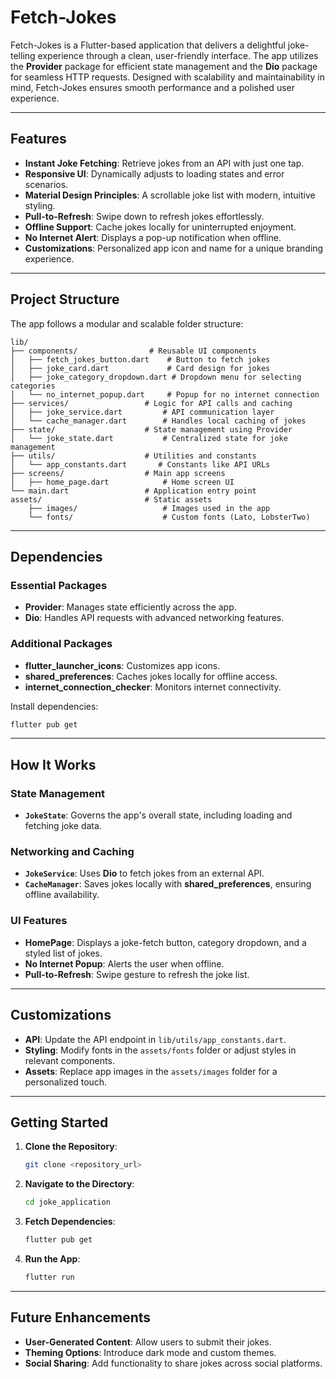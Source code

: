 # **Fetch-Jokes**

Fetch-Jokes is a Flutter-based application that delivers a delightful joke-telling experience through a clean, user-friendly interface. The app utilizes the **Provider** package for efficient state management and the **Dio** package for seamless HTTP requests. Designed with scalability and maintainability in mind, Fetch-Jokes ensures smooth performance and a polished user experience.

---

## **Features**

- **Instant Joke Fetching**: Retrieve jokes from an API with just one tap.
- **Responsive UI**: Dynamically adjusts to loading states and error scenarios.
- **Material Design Principles**: A scrollable joke list with modern, intuitive styling.
- **Pull-to-Refresh**: Swipe down to refresh jokes effortlessly.
- **Offline Support**: Cache jokes locally for uninterrupted enjoyment.
- **No Internet Alert**: Displays a pop-up notification when offline.
- **Customizations**: Personalized app icon and name for a unique branding experience.

---

## **Project Structure**

The app follows a modular and scalable folder structure:

```
lib/
├── components/                # Reusable UI components
│   ├── fetch_jokes_button.dart    # Button to fetch jokes
│   ├── joke_card.dart             # Card design for jokes
│   ├── joke_category_dropdown.dart # Dropdown menu for selecting categories
│   └── no_internet_popup.dart     # Popup for no internet connection
├── services/                 # Logic for API calls and caching
│   ├── joke_service.dart         # API communication layer
│   └── cache_manager.dart        # Handles local caching of jokes
├── state/                    # State management using Provider
│   └── joke_state.dart           # Centralized state for joke management
├── utils/                    # Utilities and constants
│   └── app_constants.dart       # Constants like API URLs
├── screens/                  # Main app screens
│   ├── home_page.dart            # Home screen UI
└── main.dart                 # Application entry point
assets/                       # Static assets
    ├── images/                   # Images used in the app
    └── fonts/                    # Custom fonts (Lato, LobsterTwo)
```

---

## **Dependencies**

### Essential Packages
- **Provider**: Manages state efficiently across the app.
- **Dio**: Handles API requests with advanced networking features.

### Additional Packages
- **flutter_launcher_icons**: Customizes app icons.
- **shared_preferences**: Caches jokes locally for offline access.
- **internet_connection_checker**: Monitors internet connectivity.

Install dependencies:
```bash
flutter pub get
```

---

## **How It Works**

### **State Management**
- **`JokeState`**: Governs the app's overall state, including loading and fetching joke data.

### **Networking and Caching**
- **`JokeService`**: Uses **Dio** to fetch jokes from an external API.
- **`CacheManager`**: Saves jokes locally with **shared_preferences**, ensuring offline availability.

### **UI Features**
- **HomePage**: Displays a joke-fetch button, category dropdown, and a styled list of jokes.
- **No Internet Popup**: Alerts the user when offline.
- **Pull-to-Refresh**: Swipe gesture to refresh the joke list.

---

## **Customizations**

- **API**: Update the API endpoint in `lib/utils/app_constants.dart`.
- **Styling**: Modify fonts in the `assets/fonts` folder or adjust styles in relevant components.
- **Assets**: Replace app images in the `assets/images` folder for a personalized touch.

---

## **Getting Started**

1. **Clone the Repository**:
   ```bash
   git clone <repository_url>
   ```

2. **Navigate to the Directory**:
   ```bash
   cd joke_application
   ```

3. **Fetch Dependencies**:
   ```bash
   flutter pub get
   ```

4. **Run the App**:
   ```bash
   flutter run
   ```

---

## **Future Enhancements**

- **User-Generated Content**: Allow users to submit their jokes.
- **Theming Options**: Introduce dark mode and custom themes.
- **Social Sharing**: Add functionality to share jokes across social platforms.
